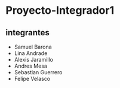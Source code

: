 # Proyecto-Integrador1

## integrantes

- Samuel Barona
- Lina Andrade
- Alexis Jaramillo
- Andres Mesa
- Sebastian Guerrero
- Felipe Velasco
